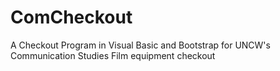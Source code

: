# ComCheckout
A Checkout Program in Visual Basic and Bootstrap for UNCW's Communication Studies Film equipment checkout
